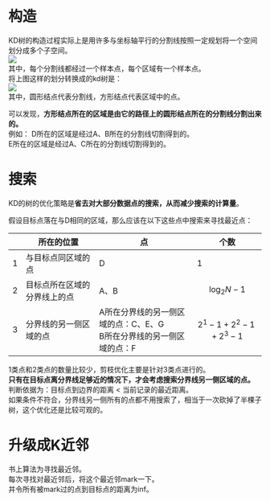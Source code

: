 # 构造

KD树的构造过程实际上是用许多与坐标轴平行的分割线按照一定规划将一个空间划分成多个子空间。   
![](http://windmissing.github.io/images_for_gitbook/LiHang-TongJiXueXiFangFa/3.png)  
其中，每个分割线都经过一个样本点，每个区域有一个样本点。  
将上图这样的划分转换成的kd树是：  
![](http://windmissing.github.io/images_for_gitbook/LiHang-TongJiXueXiFangFa/4.png)  
其中，圆形结点代表分割线，方形结点代表区域中的点。  

可以发现，**方形结点所在的区域是由它的路径上的圆形结点所在的分割线分割出来的。**   
例如：
D所在的区域是经过A、B所在的分割线切割得到的。  
E所在的区域是经过A、C所在的分割线切割得到的。  

# 搜索

KD的树的优化策略是**省去对大部分数据点的搜索，从而减少搜索的计算量**。  

假设目标点落在与D相同的区域，那么应该在以下这些点中搜索来寻找最近点：  

||所在的位置|点|个数|
|---|---|---|---|
|1|与目标点同区域的点|D|1|
|2|目标点所在区域的分界线上的点|A、B|$$\log_2N-1$$|
|3|分界线的另一侧区域的点|A所在分界线的另一侧区域的点：C、E、G<br>B所在分界线的另一侧区域的点：F| $$2^1-1 + 2^2-1 + 2^3-1$$  

1类点和2类点的数量比较少，剪枝优化主要是针对3类点进行的。  
**只有在目标点离分界线足够近的情况下，才会考虑搜索分界线另一侧区域的点。**
判断依据为：目标点到边界的距离 < 当前记录的最近距离。  
如果条件不符合，分界线另一侧所有的点都不用搜索了，相当于一次砍掉了半棵子树，这个优化还是比较可观的。  

# 升级成K近邻

书上算法为寻找最近邻。  
每次寻找对最近邻后，将这个最近邻mark一下。  
并令所有被mark过的点到目标点的距离为inf。  